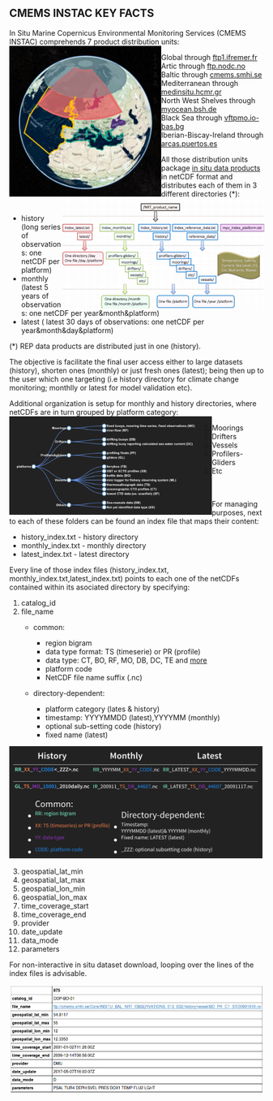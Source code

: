 ## CMEMS INSTAC KEY FACTS

In Situ Marine Copernicus Environmental Monitoring Services (CMEMS INSTAC) comprehends 7 product distribution units:
<img align="left" src="https://github.com/CopernicusMarineInsitu/INSTACTraining/blob/master/images/regions.png" width="300">
1. Global through [ftp1.ifremer.fr](wwz.ifremer.fr/)
2. Artic through [ftp.nodc.no](arctic-roos.org/members/IMR)
3. Baltic through [cmems.smhi.se](http://www.smhi.se/en) 
4. Mediterranean through [medinsitu.hcmr.gr](http://www.hcmr.gr/en/)
5. North West Shelves through [myocean.bsh.de](http://nwsportal.bsh.de/)
6. Black Sea through [vftpmo.io-bas.bg](http://www.io-bas.bg/index_en.html)
7. Iberian-Biscay-Ireland through [arcas.puertos.es](http://ibidataportal.puertos.es/quid.php)

All those distribution units package [in situ data products](http://cmems-resources.cls.fr/documents/PUM/CMEMS-INS-PUM-013.pdf) in netCDF format and distributes each of them in 3 different directories (*):
<img align="right" src="https://github.com/CopernicusMarineInsitu/INSTACTraining/blob/master/images/ftp_struture.png" width="400">
<br>
<br>
* history (long series of observations: one netCDF per platform)
* monthly (latest 5 years of observations: one netCDF per year&month&platform)
* latest ( latest 30 days of observations: one netCDF per year&month&day&platform)

(*) REP data products are distributed just in one (history).

The objective is facilitate the final user access either to large datasets (history), shorten ones (monthly) or just fresh ones (latest); being then up to the user which one targeting (i.e history directory for climate change monitoring; monthlly or latest for model validation etc).

Additional organization is setup for monthly and history directories, where netCDFs are in turn grouped by platform category:
<img align="left" src="https://github.com/CopernicusMarineInsitu/INSTACTraining/blob/master/images/platforms.png" width="400">

1. Moorings
2. Drifters
3. Vessels
4. Profilers-Gliders
5. Etc

<br>
<br>
For managing purposes, next to each of these folders can be found an index file that maps their content:

* history_index.txt - history directory
* monthly_index.txt - monthly directory
* latest_index.txt - latest directory

Every line of those index files (history_index.txt, monthly_index.txt,latest_index.txt) points to each one of the netCDFs contained within its asociated directory by specifying:

1. catalog_id
2. file_name
    * common:
        * region bigram
        * data type format: TS (timeserie) or PR (profile)
        * data type: CT, BO, RF, MO, DB, DC, TE and [more](http://cmems-resources.cls.fr/documents/PUM/CMEMS-INS-PUM-013.pdf)
        * platform code
        * NetCDF file name suffix (.nc)

    * directory-dependent:
        * platform category (lates & history)
        * timestamp: YYYYMMDD (latest),YYYYMM (monthly)
        * optional sub-setting code (history)
        * fixed name (latest)    

<span padding-left="20%"><img src="https://github.com/CopernicusMarineInsitu/INSTACTraining/blob/master/images/naming.png" width="500"></span>

3. geospatial_lat_min
4. geospatial_lat_max
5.  geospatial_lon_min
6. geospatial_lon_max
7.  time_coverage_start
8.  time_coverage_end
9.  provider
10. date_update
11. data_mode
12. parameters 

For non-interactive in situ dataset download, looping over the lines of the index files is advisable. 
<div style="margin: 0 auto"><img src="https://github.com/CopernicusMarineInsitu/INSTACTraining/blob/master/images/index_files.png" width="600"></div>
